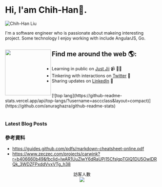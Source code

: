 # Hi, I'am Chih-Han:tada:.
![Chih-Han Liu](https://i.imgur.com/wlbugXD.png)

I'm a software engineer who is passionate about makeing interesting project.
Some technology I enjoy working with include AngularJS, Go. 

## Find me around the web 🌎: <a href="https://justjii.justdrink.com.tw/" target=_blank><img align="left" width="150" height="150" src="https://tenor.com/view/cat-mouse-computer-workaholic-the-om-gif-17601072"></a>
- Learning in public on <a href="https://justjii.justdrink.com.tw">Just Jii</a> 📹 ✍🏾
- Tinkering with interactions on <a href="https://twitter.com/HanChih"> Twitter</a> 🏓
- Sharing updates on <a href="https://www.linkedin.com/in/chih-han-liu-14a56422/">LinkedIn</a> 💼
<br>
[![top lang](https://github-readme-stats.vercel.app/api/top-langs/?username=asccclass&layout=compact)](https://github.com/anuraghazra/github-readme-stats)
<br><br>

### Latest Blog Posts
<!-- STACKOVERFLOW:START -->
<!-- STACKOVERFLOW:END -->



### 參考資料
* https://guides.github.com/pdfs/markdown-cheatsheet-online.pdf
* https://www.zeczec.com/projects/carwink?r=b406660b49&fbclid=IwAR1UuZlwY6dRaUPj15CfslgpTGIQ1DU5OwlDRQk_3WDZFPxddVvxVTg_h38


<p align="center"> 
  訪客人數<br>
  <img src="https://profile-counter.glitch.me/asccclass/count.svg" />
</p>
